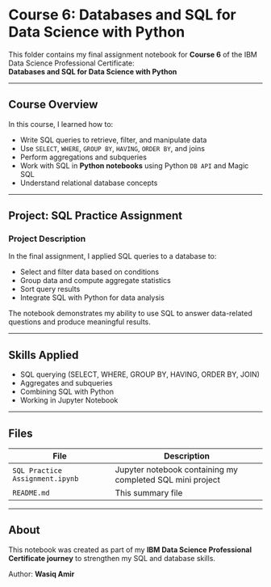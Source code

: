 # Course 6: Databases and SQL for Data Science with Python

This folder contains my final assignment notebook for **Course 6** of the IBM Data Science Professional Certificate:  
**Databases and SQL for Data Science with Python**

---

## Course Overview

In this course, I learned how to:
- Write SQL queries to retrieve, filter, and manipulate data  
- Use `SELECT`, `WHERE`, `GROUP BY`, `HAVING`, `ORDER BY`, and joins  
- Perform aggregations and subqueries  
- Work with SQL in **Python notebooks** using Python `DB API` and Magic SQL
- Understand relational database concepts  

---

## Project: SQL Practice Assignment

### Project Description  
In the final assignment, I applied SQL queries to a database to:
- Select and filter data based on conditions  
- Group data and compute aggregate statistics  
- Sort query results   
- Integrate SQL with Python for data analysis  

The notebook demonstrates my ability to use SQL to answer data-related questions and produce meaningful results.

---

## Skills Applied

- SQL querying (SELECT, WHERE, GROUP BY, HAVING, ORDER BY, JOIN)
- Aggregates and subqueries
- Combining SQL with Python
- Working in Jupyter Notebook

---

## Files

| File | Description |
|-------|-------------|
| `SQL Practice Assignment.ipynb` | Jupyter notebook containing my completed SQL mini project |
| `README.md` | This summary file |

---

## About

This notebook was created as part of my **IBM Data Science Professional Certificate journey** to strengthen my SQL and database skills.

Author: **Wasiq Amir**
